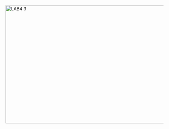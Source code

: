 <img width="607" height="376" alt="LAB4 3" src="https://github.com/user-attachments/assets/6dac0509-fa73-4592-874d-52b1820503c0" />
